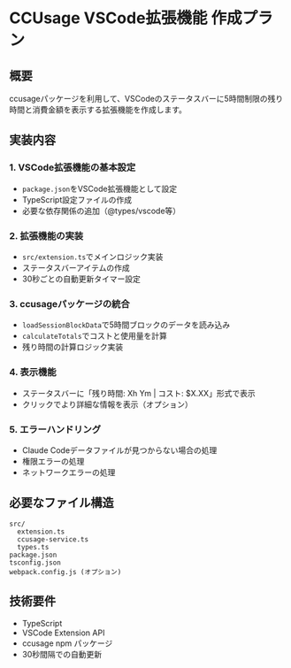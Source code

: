 # CCUsage VSCode拡張機能 作成プラン

## 概要
ccusageパッケージを利用して、VSCodeのステータスバーに5時間制限の残り時間と消費金額を表示する拡張機能を作成します。

## 実装内容

### 1. VSCode拡張機能の基本設定
- `package.json`をVSCode拡張機能として設定
- TypeScript設定ファイルの作成
- 必要な依存関係の追加（@types/vscode等）

### 2. 拡張機能の実装
- `src/extension.ts`でメインロジック実装
- ステータスバーアイテムの作成
- 30秒ごとの自動更新タイマー設定

### 3. ccusageパッケージの統合
- `loadSessionBlockData`で5時間ブロックのデータを読み込み
- `calculateTotals`でコストと使用量を計算
- 残り時間の計算ロジック実装

### 4. 表示機能
- ステータスバーに「残り時間: Xh Ym | コスト: $X.XX」形式で表示
- クリックでより詳細な情報を表示（オプション）

### 5. エラーハンドリング
- Claude Codeデータファイルが見つからない場合の処理
- 権限エラーの処理
- ネットワークエラーの処理

## 必要なファイル構造
```
src/
  extension.ts
  ccusage-service.ts
  types.ts
package.json
tsconfig.json
webpack.config.js (オプション)
```

## 技術要件
- TypeScript
- VSCode Extension API
- ccusage npm パッケージ
- 30秒間隔での自動更新
